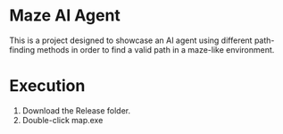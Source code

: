 Maze AI Agent
=============

This is a project designed to showcase an AI agent using different path-finding methods in order to find a valid path in a maze-like environment.

Execution
=============

  1. Download the Release folder.
  2. Double-click map.exe
